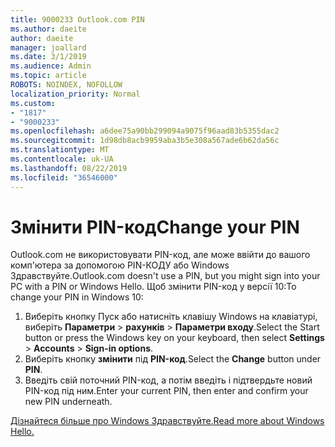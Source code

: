```yaml
---
title: 9000233 Outlook.com PIN
ms.author: daeite
author: daeite
manager: joallard
ms.date: 3/1/2019
ms.audience: Admin
ms.topic: article
ROBOTS: NOINDEX, NOFOLLOW
localization_priority: Normal
ms.custom:
- "1817"
- "9000233"
ms.openlocfilehash: a6dee75a90bb299094a9075f96aad83b5355dac2
ms.sourcegitcommit: 1d98db8acb9959aba3b5e308a567ade6b62da56c
ms.translationtype: MT
ms.contentlocale: uk-UA
ms.lasthandoff: 08/22/2019
ms.locfileid: "36546000"
---
```

# <a name="change-your-pin"></a><span data-ttu-id="675fb-102">Змінити PIN-код</span><span class="sxs-lookup"><span data-stu-id="675fb-102">Change your PIN</span></span>

<span data-ttu-id="675fb-103">Outlook.com не використовувати PIN-код, але може ввійти до вашого комп'ютера за допомогою PIN-КОДУ або Windows Здравствуйте.</span><span class="sxs-lookup"><span data-stu-id="675fb-103">Outlook.com doesn't use a PIN, but you might sign into your PC with a PIN or Windows Hello.</span></span> <span data-ttu-id="675fb-104">Щоб змінити PIN-код у версії 10:</span><span class="sxs-lookup"><span data-stu-id="675fb-104">To change your PIN in Windows 10:</span></span>

1. <span data-ttu-id="675fb-105">Виберіть кнопку Пуск або натисніть клавішу Windows на клавіатурі, виберіть **Параметри** > **рахунків** > **Параметри входу**.</span><span class="sxs-lookup"><span data-stu-id="675fb-105">Select the Start button or press the Windows key on your keyboard, then select **Settings** > **Accounts** > **Sign-in options**.</span></span>
2. <span data-ttu-id="675fb-106">Виберіть кнопку **змінити** під **PIN-код**.</span><span class="sxs-lookup"><span data-stu-id="675fb-106">Select the **Change** button under **PIN**.</span></span>
3. <span data-ttu-id="675fb-107">Введіть свій поточний PIN-код, а потім введіть і підтвердьте новий PIN-код під ним.</span><span class="sxs-lookup"><span data-stu-id="675fb-107">Enter your current PIN, then enter and confirm your new PIN underneath.</span></span>

[<span data-ttu-id="675fb-108">Дізнайтеся більше про Windows Здравствуйте.</span><span class="sxs-lookup"><span data-stu-id="675fb-108">Read more about Windows Hello.</span></span>](https://support.microsoft.com/help/17215/)